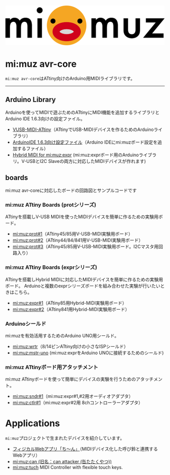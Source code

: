 ![mimuz-logo](./mimuz-logo.png)

# mi:muz avr-core

`mi:muz avr-core`はATtiny向けのArduino用MIDIライブラリです。

------

## Arduino Library

Arduinoを使ってMIDIで遊ぶためのATtinyにMIDI機能を追加するライブラリとArduino IDE 1.6.3向けの設定ファイル。

- [VUSB-MIDI-ATtiny](./arduino/libraries/VUSBMidiATtiny)（ATtinyでUSB-MIDIデバイスを作るためのArduinoライブラリ）
- [ArduinoIDE 1.6.3向け設定ファイル](./arduino/hardware)（Arduino IDEにmi:muzボード設定を追加するファイル）
- [Hybrid MIDI for mi:muz:expr](./arduino/libraries/HybridMidiAttiny) (mi:muz:exprボード用のArduinoライブラリ。V-USBとI2C Slaveの両方に対応したMIDIデバイスが作れます)

## boards

mi:muz avr-coreに対応したボードの回路図とサンプルコードです

### mi:muz ATtiny Boards (protシリーズ)

ATtinyを搭載しV-USB MIDIを使ったMIDIデバイスを簡単に作るための実験用ボード。

- [mi:muz:prot#1](./boards/prot1)（ATtiny45/85用V-USB-MIDI実験用ボード）
- [mi:muz:prot#2](./boards/prot2)（ATtiny44/84/841用V-USB-MIDI実験用ボード）
- [mi:muz:prot#3](./boards/prot3)（ATtiny45/85用V-USB-MIDI実験用ボード。I2Cマスタ用回路入り）

### mi:muz ATtiny Boards (exprシリーズ)

ATtinyを搭載しHybrid MIDIに対応したMIDIデバイスを簡単に作るための実験用ボード。
Arduinoと複数のexprシリーズボードを組み合わせた実験が行いたいときはこちら。

- [mi:muz:expr#1](./boards/expr1)（ATtiny85用Hybrid-MIDI実験用ボード）
- [mi:muz:expr#2](./boards/expr2)（ATtiny841用Hybrid-MIDI実験用ボード）

### Arduinoシールド

mi:muzを有効活用するためのArduino UNO用シールド。

- [mi:muz:wrtr](./boards/wrtr)（8/14ピンATtiny向けの小さなISPシールド）
- [mi:muz:mstr-uno](./boards/mstr-uno) (mi:muz:exprをArduino UNOに接続するためのシールド)

### mi:muz ATtinyボード用アタッチメント

mi:muz ATtinyボードを使って簡単にデバイスの実験を行うためのアタッチメント。

- [mi:muz:sndr#1](./boards/sndr1)（mi:muz:expr#1,#2用オーディオアダプタ）
- [mi:muz:ctlr#1](./boards/ctlr1)（mi:muz:expr#2用 8chコントローラーアダプタ）

# Applications

`mi:muz`プロジェクトで生まれたデバイスを紹介しています。

- [フィジカルWebアプリ「ち〜ん」](http://qiita.com/tadfmac/items/702e74efad1dd606166a)（MIDIデバイス化した呼び鈴と連携するWebアプリ）
- [mi:muz:can (旧名：can attacker (缶たたくやつ))](https://github.com/mimuz/mimuz-can)
- [mi:muz:tuch](https://github.com/mimuz/mimuz-tuch) MIDI Controller with flexible touch keys.

